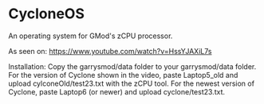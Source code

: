 # CycloneOS
An operating system for GMod's zCPU processor.

As seen on:
https://www.youtube.com/watch?v=HssYJAXiL7s

Installation:
Copy the garrysmod/data folder to your garrysmod/data folder.
For the version of Cyclone shown in the video, paste Laptop5_old and upload cylconeOld/test23.txt with the zCPU tool.
For the newest version of Cyclone, paste Laptop6 (or newer) and upload cyclone/test23.txt.
